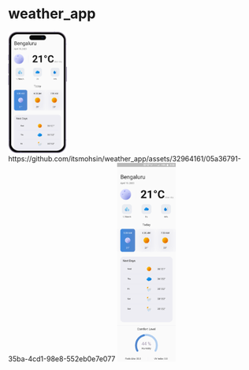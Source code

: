 # weather_app

<img src="iPhone 14 Pro Max.png" width=23.6% height=27.8%>
https://github.com/itsmohsin/weather_app/assets/32964161/05a36791-35ba-4cd1-98e8-552eb0e7e077
<img src="WeatherApp.png" width=23.6% height=27.8%>



